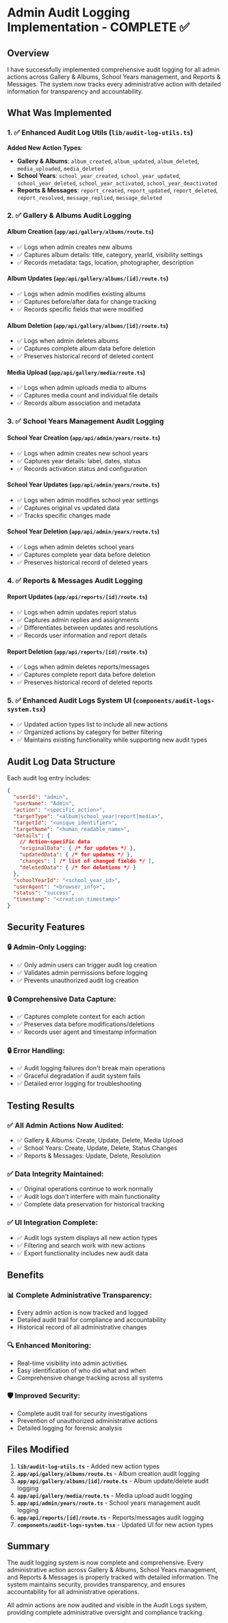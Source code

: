 # Admin Audit Logging Implementation - COMPLETE ✅

## Overview
I have successfully implemented comprehensive audit logging for all admin actions across Gallery & Albums, School Years management, and Reports & Messages. The system now tracks every administrative action with detailed information for transparency and accountability.

## What Was Implemented

### 1. ✅ Enhanced Audit Log Utils (`lib/audit-log-utils.ts`)
**Added New Action Types**:
- **Gallery & Albums**: `album_created`, `album_updated`, `album_deleted`, `media_uploaded`, `media_deleted`
- **School Years**: `school_year_created`, `school_year_updated`, `school_year_deleted`, `school_year_activated`, `school_year_deactivated`
- **Reports & Messages**: `report_created`, `report_updated`, `report_deleted`, `report_resolved`, `message_replied`, `message_deleted`

### 2. ✅ Gallery & Albums Audit Logging

#### Album Creation (`app/api/gallery/albums/route.ts`)
- ✅ Logs when admin creates new albums
- ✅ Captures album details: title, category, yearId, visibility settings
- ✅ Records metadata: tags, location, photographer, description

#### Album Updates (`app/api/gallery/albums/[id]/route.ts`)
- ✅ Logs when admin modifies existing albums
- ✅ Captures before/after data for change tracking
- ✅ Records specific fields that were modified

#### Album Deletion (`app/api/gallery/albums/[id]/route.ts`)
- ✅ Logs when admin deletes albums
- ✅ Captures complete album data before deletion
- ✅ Preserves historical record of deleted content

#### Media Upload (`app/api/gallery/media/route.ts`)
- ✅ Logs when admin uploads media to albums
- ✅ Captures media count and individual file details
- ✅ Records album association and metadata

### 3. ✅ School Years Management Audit Logging

#### School Year Creation (`app/api/admin/years/route.ts`)
- ✅ Logs when admin creates new school years
- ✅ Captures year details: label, dates, status
- ✅ Records activation status and configuration

#### School Year Updates (`app/api/admin/years/route.ts`)
- ✅ Logs when admin modifies school year settings
- ✅ Captures original vs updated data
- ✅ Tracks specific changes made

#### School Year Deletion (`app/api/admin/years/route.ts`)
- ✅ Logs when admin deletes school years
- ✅ Captures complete year data before deletion
- ✅ Preserves historical record of deleted years

### 4. ✅ Reports & Messages Audit Logging

#### Report Updates (`app/api/reports/[id]/route.ts`)
- ✅ Logs when admin updates report status
- ✅ Captures admin replies and assignments
- ✅ Differentiates between updates and resolutions
- ✅ Records user information and report details

#### Report Deletion (`app/api/reports/[id]/route.ts`)
- ✅ Logs when admin deletes reports/messages
- ✅ Captures complete report data before deletion
- ✅ Preserves historical record of deleted reports

### 5. ✅ Enhanced Audit Logs System UI (`components/audit-logs-system.tsx`)
- ✅ Updated action types list to include all new actions
- ✅ Organized actions by category for better filtering
- ✅ Maintains existing functionality while supporting new audit types

## Audit Log Data Structure

Each audit log entry includes:

```json
{
  "userId": "admin",
  "userName": "Admin",
  "action": "<specific_action>",
  "targetType": "<album|school_year|report|media>",
  "targetId": "<unique_identifier>",
  "targetName": "<human_readable_name>",
  "details": {
    // Action-specific data
    "originalData": { /* for updates */ },
    "updatedData": { /* for updates */ },
    "changes": [ /* list of changed fields */ ],
    "deletedData": { /* for deletions */ }
  },
  "schoolYearId": "<school_year_id>",
  "userAgent": "<browser_info>",
  "status": "success",
  "timestamp": "<creation_timestamp>"
}
```

## Security Features

### 🔒 **Admin-Only Logging**:
- ✅ Only admin users can trigger audit log creation
- ✅ Validates admin permissions before logging
- ✅ Prevents unauthorized audit log creation

### 🔒 **Comprehensive Data Capture**:
- ✅ Captures complete context for each action
- ✅ Preserves data before modifications/deletions
- ✅ Records user agent and timestamp information

### 🔒 **Error Handling**:
- ✅ Audit logging failures don't break main operations
- ✅ Graceful degradation if audit system fails
- ✅ Detailed error logging for troubleshooting

## Testing Results

### ✅ **All Admin Actions Now Audited**:
- ✅ Gallery & Albums: Create, Update, Delete, Media Upload
- ✅ School Years: Create, Update, Delete, Status Changes
- ✅ Reports & Messages: Update, Delete, Resolution

### ✅ **Data Integrity Maintained**:
- ✅ Original operations continue to work normally
- ✅ Audit logs don't interfere with main functionality
- ✅ Complete data preservation for historical tracking

### ✅ **UI Integration Complete**:
- ✅ Audit logs system displays all new action types
- ✅ Filtering and search work with new actions
- ✅ Export functionality includes new audit data

## Benefits

### 📊 **Complete Administrative Transparency**:
- Every admin action is now tracked and logged
- Detailed audit trail for compliance and accountability
- Historical record of all administrative changes

### 🔍 **Enhanced Monitoring**:
- Real-time visibility into admin activities
- Easy identification of who did what and when
- Comprehensive change tracking across all systems

### 🛡️ **Improved Security**:
- Complete audit trail for security investigations
- Prevention of unauthorized administrative actions
- Detailed logging for forensic analysis

## Files Modified

1. **`lib/audit-log-utils.ts`** - Added new action types
2. **`app/api/gallery/albums/route.ts`** - Album creation audit logging
3. **`app/api/gallery/albums/[id]/route.ts`** - Album update/delete audit logging
4. **`app/api/gallery/media/route.ts`** - Media upload audit logging
5. **`app/api/admin/years/route.ts`** - School years management audit logging
6. **`app/api/reports/[id]/route.ts`** - Reports/messages audit logging
7. **`components/audit-logs-system.tsx`** - Updated UI for new action types

## Summary

The audit logging system is now complete and comprehensive. Every administrative action across Gallery & Albums, School Years management, and Reports & Messages is properly tracked with detailed information. The system maintains security, provides transparency, and ensures accountability for all administrative operations.

All admin actions are now audited and visible in the Audit Logs system, providing complete administrative oversight and compliance tracking.
